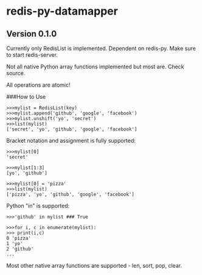 redis-py-datamapper
===================

Version 0.1.0
--------------
Currently only RedisList is implemented. Dependent on redis-py. Make sure to start redis-server.

Not all native Python array functions implemented but most are. Check source.

All operations are atomic!

###How to Use
    
    >>>mylist = RedisList(key)
    >>>mylist.append('github', 'google', 'facebook')
    >>>mylist.unshift('yo', 'secret')
    >>>list(mylist)
    ['secret', 'yo', 'github', 'google', 'facebook']
    
Bracket notation and assignment is fully supported:

    >>>mylist[0]
    'secret'
    
    >>>mylist[1:3]
    [yo', 'github']
    
    >>>mylist[0] = 'pizza'
    >>>list(mylist)
    ['pizza', 'yo', 'github', 'google', 'facebook']

Python "in" is supported:

    >>>'github' in mylist ### True
    
    >>>for i, c in enumerate(mylist):
    >>> print(i,c) 
    0 'pizza'
    1 'yo' 
    2 'github'
    ...

Most other native array functions are supported - len, sort, pop, clear.
